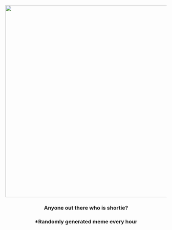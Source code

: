 <p align="center">
        <img src="https://i.redd.it/luypk8cd83n81.jpg" width="600" height="600">
        </p>
        <h3 align="center">Anyone out there who is shortie?</h3>
        <h3 align="center">*Randomly generated meme every hour</h3>
    